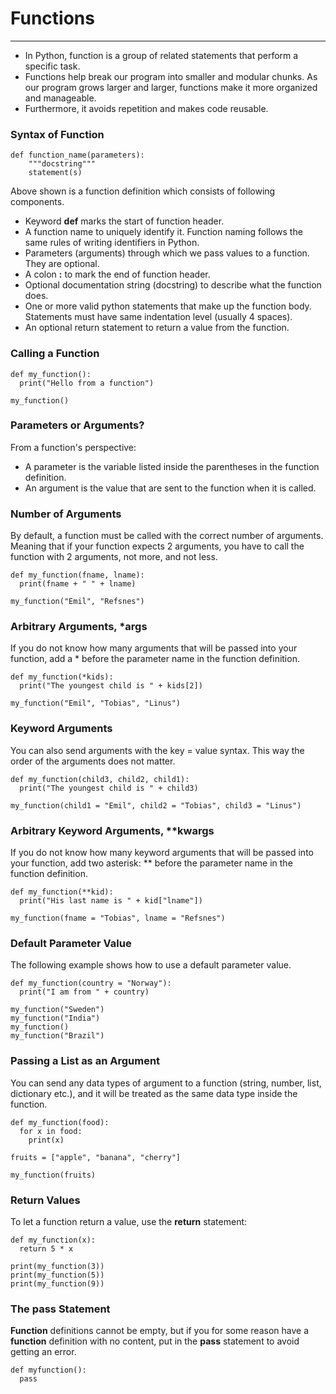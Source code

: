 # Functions
---

- In Python, function is a group of related statements that perform a specific task.
- Functions help break our program into smaller and modular chunks. As our program grows larger and larger, functions make it more organized and manageable.
- Furthermore, it avoids repetition and makes code reusable.

### Syntax of Function
~~~~
def function_name(parameters):
	"""docstring"""
	statement(s)
~~~~

Above shown is a function definition which consists of following components.
- Keyword **def** marks the start of function header.
- A function name to uniquely identify it. Function naming follows the same rules of writing identifiers in Python.
- Parameters (arguments) through which we pass values to a function. They are optional.
- A colon **:** to mark the end of function header.
- Optional documentation string (docstring) to describe what the function does.
- One or more valid python statements that make up the function body. Statements must have same indentation level (usually 4 spaces).
- An optional return statement to return a value from the function.

### Calling a Function
~~~~
def my_function():
  print("Hello from a function")

my_function()
~~~~

### Parameters or Arguments?
From a function's perspective:
- A parameter is the variable listed inside the parentheses in the function definition.
- An argument is the value that are sent to the function when it is called.

### Number of Arguments
By default, a function must be called with the correct number of arguments. Meaning that if your function expects 2 arguments, you have to call the function with 2 arguments, not more, and not less.
~~~~
def my_function(fname, lname):
  print(fname + " " + lname)

my_function("Emil", "Refsnes") 
~~~~

### Arbitrary Arguments, *args
If you do not know how many arguments that will be passed into your function, add a * before the parameter name in the function definition.
~~~~
def my_function(*kids):
  print("The youngest child is " + kids[2])

my_function("Emil", "Tobias", "Linus") 
~~~~

### Keyword Arguments
You can also send arguments with the key = value syntax.
This way the order of the arguments does not matter.
~~~~
def my_function(child3, child2, child1):
  print("The youngest child is " + child3)

my_function(child1 = "Emil", child2 = "Tobias", child3 = "Linus") 
~~~~

### Arbitrary Keyword Arguments, **kwargs
If you do not know how many keyword arguments that will be passed into your function, add two asterisk: ** before the parameter name in the function definition.
~~~~
def my_function(**kid):
  print("His last name is " + kid["lname"])

my_function(fname = "Tobias", lname = "Refsnes") 
~~~~

### Default Parameter Value
The following example shows how to use a default parameter value.
~~~~
def my_function(country = "Norway"):
  print("I am from " + country)

my_function("Sweden")
my_function("India")
my_function()
my_function("Brazil") 
~~~~

### Passing a List as an Argument
You can send any data types of argument to a function (string, number, list, dictionary etc.), and it will be treated as the same data type inside the function.
~~~~
def my_function(food):
  for x in food:
    print(x)

fruits = ["apple", "banana", "cherry"]

my_function(fruits)
~~~~

### Return Values
To let a function return a value, use the **return** statement:
~~~~
def my_function(x):
  return 5 * x

print(my_function(3))
print(my_function(5))
print(my_function(9)) 
~~~~

### The pass Statement
**Function** definitions cannot be empty, but if you for some reason have a **function** definition with no content, put in the **pass** statement to avoid getting an error.
~~~~
def myfunction():
  pass
~~~~